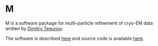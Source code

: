 # M

M is a software package for multi-particle refinement of cryo-EM data written by 
[Dimitry Tegunov](https://twitter.com/dtegunov?lang=en).

The software is described [here](https://doi.org/10.1101/2020.06.05.136341)
and source code is available [here](https://github.com/cramerlab/warp).
